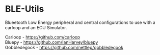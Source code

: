 # BLE-Utils

Blueetooth Low Energy peripheral and central configurations to use with a carloop and an ECU Simulator.

Carloop - https://github.com/carloop<br/>
Bluepy - https://github.com/IanHarvey/bluepy<br/>
Gobbledegook - https://github.com/nettlep/gobbledegook
